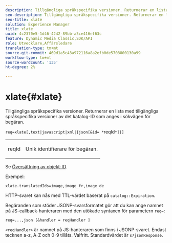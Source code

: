 ```yaml
---
description: Tillgängliga språkspecifika versioner. Returnerar en lista med tillgängliga språkspecifika versioner av det katalog-ID som anges i sökvägen för begäran.
seo-description: Tillgängliga språkspecifika versioner. Returnerar en lista med tillgängliga språkspecifika versioner av det katalog-ID som anges i sökvägen för begäran.
seo-title: xlate
solution: Experience Manager
title: xlate
uuid: 4c2370e5-1d46-4242-89bb-a5ce416ef63c
feature: Dynamic Media Classic,SDK/API
role: Utvecklare,Affärsledare
translation-type: tm+mt
source-git-commit: 469d1a5c43a972116a8a2efb0de5708800130a99
workflow-type: tm+mt
source-wordcount: '135'
ht-degree: 2%

---
```



# xlate{#xlate}

Tillgängliga språkspecifika versioner. Returnerar en lista med tillgängliga språkspecifika versioner av det katalog-ID som anges i sökvägen för begäran.

`req=xlate[,text|javascript|xml|{json[&id= *`reqId`*]}]`

<table id="simpletable_8970A3A5A64F4DC2B184E251993390C5"> 
 <tr class="strow"> 
  <td class="stentry"> <p><span class="codeph"><span class="varname"> reqId</span></span> </p> </td> 
  <td class="stentry"> <p>Unik identifierare för begäran. </p></td> 
 </tr> 
</table>

Se [Översättning av objekt-ID](../../../../../../is-api/http-ref/image-serving-api-ref/c-http-protocol-reference/c-syntax-and-features/r-object-id-translation.md#reference-cf3e34e6cbb346d69ded9982bfdef414).

Exempel:

`xlate.translatedIds=image,image_fr,image_de`

HTTP-svaret kan nås med TTL-värdet baserat på `catalog::Expiration`.

Begäranden som stöder JSONP-svarsformatet gör att du kan ange namnet på JS-callback-hanteraren med den utökade syntaxen för parametern `req=`:

`req=...,json [&handler = reqHandler ]`

`<reqHandler>` är namnet på JS-hanteraren som finns i JSONP-svaret. Endast tecknen a-z, A-Z och 0-9 tillåts. Valfritt. Standardvärdet är `s7jsonResponse`.
